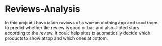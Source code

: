# Reviews-Analysis
In this project i have taken reviews of a women clothing app and used them to predict whether the review is good or bad and also alloted stars according to the review.
It could help sites to auomatically decide which products to show at top and which ones at bottom.
